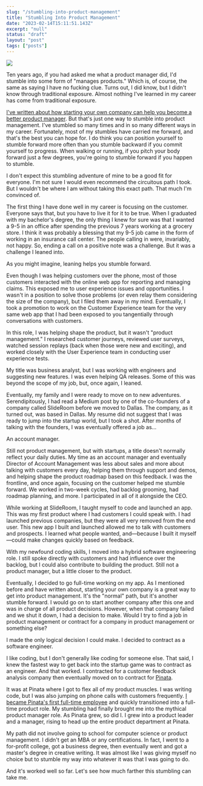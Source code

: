 ```yaml
---
slug: "/stumbling-into-product-management"
title: "Stumbling Into Product Management"
date: "2023-02-14T15:11:51.143Z"
excerpt: "null"
status: "draft"
layout: "post"
tags: ["posts"]
---
```

![](https://images.unsplash.com/photo-1618517048008-1cbdfd7ce2af?crop=entropy&cs=tinysrgb&fit=max&fm=jpg&ixid=Mnw0MDkwMjh8MHwxfHNlYXJjaHw3fHxmYWxsaW5nfGVufDB8fHx8MTY3NjM5NjQ5Ng&ixlib=rb-4.0.3&q=80&w=1080)

Ten years ago, if you had asked me what a product manager did, I'd stumble into some form of "manages products." Which is, of course, the same as saying I have no fucking clue. Turns out, I did know, but I didn't know through traditional exposure. Almost nothing I've learned in my career has come from traditional exposure.

[I've written about how starting your own company can help you become a better product manager](https://polluterofminds.substack.com/p/want-to-get-into-product-management). But that's just one way to stumble into product management. I've stumbled so many times and in so many different ways in my career. Fortunately, most of my stumbles have carried me forward, and that's the best you can hope for. I do think you can position yourself to stumble forward more often than you stumble backward if you commit yourself to progress. When walking or running, if you pitch your body forward just a few degrees, you're going to stumble forward if you happen to stumble.

I don't expect this stumbling adventure of mine to be a good fit for everyone. I'm not sure I would even recommend the circuitous path I took. But I wouldn't be where I am without taking this exact path. That much I'm convinced of.

The first thing I have done well in my career is focusing on the customer. Everyone says that, but you have to live it for it to be true. When I graduated with my bachelor's degree, the only thing I knew for sure was that I wanted a 9-5 in an office after spending the previous 7 years working at a grocery store. I think it was probably a blessing that my 9-5 job came in the form of working in an insurance call center. The people calling in were, invariably, not happy. So, ending a call on a positive note was a challenge. But it was a challenge I leaned into.

As you might imagine, leaning helps you stumble forward.

Even though I was helping customers over the phone, most of those customers interacted with the online web app for reporting and managing claims. This exposed me to user experience issues and opportunities. I wasn't in a position to solve those problems (or even relay them considering the size of the company), but I filed them away in my mind. Eventually, I took a promotion to work on the Customer Experience team for the very same web app that I had been exposed to you tangentially through conversations with customers.

In this role, I was helping shape the product, but it wasn't "product management." I researched customer journeys, reviewed user surveys, watched session replays (back when those were new and exciting), and worked closely with the User Experience team in conducting user experience tests.

My title was business analyst, but I was working with engineers and suggesting new features. I was even helping QA releases. Some of this was beyond the scope of my job, but, once again, I leaned.

Eventually, my family and I were ready to move on to new adventures. Serendipitously, I had read a Medium post by one of the co-founders of a company called SlideRoom before we moved to Dallas. The company, as it turned out, was based in Dallas. My resume did not suggest that I was ready to jump into the startup world, but I took a shot. After months of talking with the founders, I was eventually offered a job as…

An account manager.

Still not product management, but with startups, a title doesn't normally reflect your daily duties. My time as an account manager and eventually Director of Account Management was less about sales and more about talking with customers every day, helping them through support and demos, and helping shape the product roadmap based on this feedback. I was the frontline, and once again, focusing on the customer helped me stumble forward. We worked in two-week cycles, had backlog grooming, had roadmap planning, and more. I participated in all of it alongside the CEO.

While working at SlideRoom, I taught myself to code and launched an app. This was my first product where I had customers I could speak with. I had launched previous companies, but they were all very removed from the end user. This new app I built and launched allowed me to talk with customers and prospects. I learned what people wanted, and—because I built it myself—could make changes quickly based on feedback.

With my newfound coding skills, I moved into a hybrid software engineering role. I still spoke directly with customers and had influence over the backlog, but I could also contribute to building the product. Still not a product manager, but a little closer to the product.

Eventually, I decided to go full-time working on my app. As I mentioned before and have written about, starting your own company is a great way to get into product management. It's the "normal" path, but it's another stumble forward. I would go on to start another company after this one and was in charge of all product decisions. However, when that company failed and we shut it down, I had a decision to make. Would I try to find a job in product management or contract for a company in product management or something else?

I made the only logical decision I could make. I decided to contract as a software engineer.

I like coding, but I don't generally like coding for someone else. That said, I knew the fastest way to get back into the startup game was to contract as an engineer. And that worked. I contracted for a customer feedback analysis company then eventually moved on to contract for [Pinata](https://pinata.cloud).

It was at Pinata where I got to flex all of my product muscles. I was writing code, but I was also jumping on phone calls with customers frequently. [I became Pinata's first full-time employee](https://polluterofminds.com/blog/new-digs/) and quickly transitioned into a full-time product role. My stumbling had finally brought me into the mythical product manager role. As Pinata grew, so did I. I grew into a product leader and a manager, rising to head up the entire product department at Pinata.

My path did not involve going to school for computer science or product management. I didn't get an MBA or any certifications. In fact, I went to a for-profit college, got a business degree, then eventually went and got a master's degree in creative writing. It was almost like I was giving myself no choice but to stumble my way into whatever it was that I was going to do.

And it's worked well so far. Let's see how much farther this stumbling can take me.